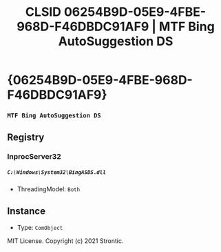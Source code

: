﻿---
title: "CLSID 06254B9D-05E9-4FBE-968D-F46DBDC91AF9 | MTF Bing AutoSuggestion DS"
excerpt: What is COM-Object CLSID 06254B9D-05E9-4FBE-968D-F46DBDC91AF9?
---

# {06254B9D-05E9-4FBE-968D-F46DBDC91AF9}

### `MTF Bing AutoSuggestion DS`

## Registry


### InprocServer32

##### `C:\Windows\System32\BingASDS.dll`
* ThreadingModel: `Both`

## Instance

* Type: `ComObject`

MIT License. Copyright (c) 2021 Strontic.


